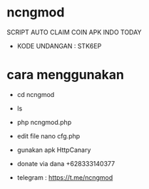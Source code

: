 # ncngmod
SCRIPT AUTO CLAIM COIN APK INDO TODAY

- KODE UNDANGAN : STK6EP

# cara menggunakan
- cd ncngmod
- ls
- php ncngmod.php
- edit file nano cfg.php
- gunakan apk HttpCanary
- donate via dana +628333140377

- telegram : https://t.me/ncngmod
